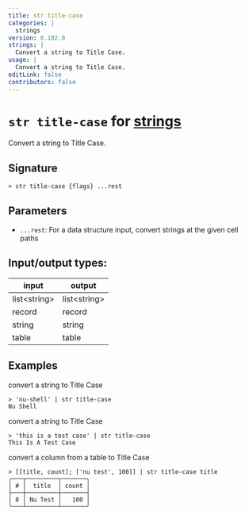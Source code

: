 ```yaml
---
title: str title-case
categories: |
  strings
version: 0.102.0
strings: |
  Convert a string to Title Case.
usage: |
  Convert a string to Title Case.
editLink: false
contributors: false
---
```

<!-- This file is automatically generated. Please edit the command in https://github.com/nushell/nushell instead. -->

# `str title-case` for [strings](/commands/categories/strings.md)

<div class='command-title'>Convert a string to Title Case.</div>

## Signature

```> str title-case {flags} ...rest```

## Parameters

 -  `...rest`: For a data structure input, convert strings at the given cell paths


## Input/output types:

| input        | output       |
| ------------ | ------------ |
| list\<string\> | list\<string\> |
| record       | record       |
| string       | string       |
| table        | table        |
## Examples

convert a string to Title Case
```nu
> 'nu-shell' | str title-case
Nu Shell
```

convert a string to Title Case
```nu
> 'this is a test case' | str title-case
This Is A Test Case
```

convert a column from a table to Title Case
```nu
> [[title, count]; ['nu test', 100]] | str title-case title
╭───┬─────────┬───────╮
│ # │  title  │ count │
├───┼─────────┼───────┤
│ 0 │ Nu Test │   100 │
╰───┴─────────┴───────╯

```
